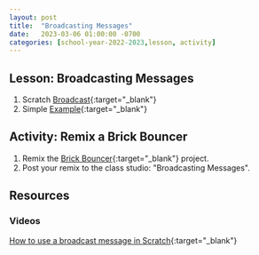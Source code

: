 ```yaml
---
layout: post
title:  "Broadcasting Messages"
date:   2023-03-06 01:00:00 -0700
categories: [school-year-2022-2023,lesson, activity]
---
```


## Lesson: Broadcasting Messages

1. Scratch [Broadcast](https://en.scratch-wiki.info/wiki/Broadcast){:target="_blank"}
2. Simple [Example](https://scratch.mit.edu/projects/814697651){:target="_blank"}

## Activity: Remix a Brick Bouncer

1. Remix the
    [Brick Bouncer](https://scratch.mit.edu/projects/814700961){:target="_blank"}
    project.
2. Post your remix to the class studio: "Broadcasting Messages".

## Resources

### Videos

[How to use a broadcast message in Scratch](https://www.youtube.com/watch?v=dy8Ci-xZz0s){:target="_blank"}
